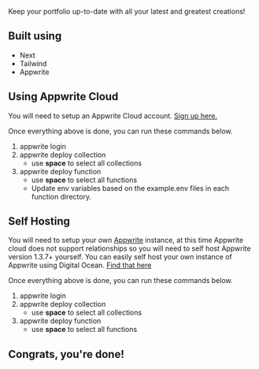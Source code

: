Keep your portfolio up-to-date with all your latest and greatest creations!

## Built using

- Next
- Tailwind
- Appwrite

## Using Appwrite Cloud

You will need to setup an Appwrite Cloud account. [Sign up here.](https://cloud.appwrite.io/register)

Once everything above is done, you can run these commands below.

1. appwrite login
2. appwrite deploy collection
   - use **space** to select all collections
3. appwrite deploy function
   - use **space** to select all functions
   - Update env variables based on the example.env files in each function directory.

## Self Hosting

You will need to setup your own [Appwrite](appwrite.io) instance, at this time Appwrite cloud does not support relationships so you will need to self host Appwrite version 1.3.7+ yourself. You can easily self host your own instance of Appwrite using Digital Ocean. [Find that here](https://marketplace.digitalocean.com/apps/appwrite)

Once everything above is done, you can run these commands below.

1. appwrite login
2. appwrite deploy collection
   - use **space** to select all collections
3. appwrite deploy function
   - use **space** to select all functions

## Congrats, you're done!
